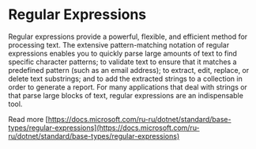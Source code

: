 # Regular Expressions

Regular expressions provide a powerful, flexible, and efficient method for processing text. The extensive pattern-matching notation of regular expressions enables you to quickly parse large amounts of text to find specific character patterns; to validate text to ensure that it matches a predefined pattern \(such as an email address\); to extract, edit, replace, or delete text substrings; and to add the extracted strings to a collection in order to generate a report. For many applications that deal with strings or that parse large blocks of text, regular expressions are an indispensable tool.

Read more [https://docs.microsoft.com/ru-ru/dotnet/standard/base-types/regular-expressions](https://docs.microsoft.com/ru-ru/dotnet/standard/base-types/regular-expressions)

